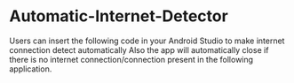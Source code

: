 # Automatic-Internet-Detector
Users can insert the following code in your Android Studio to make internet connection detect automatically
Also the app will automatically close if there is no internet connection/connection present in the following application.
